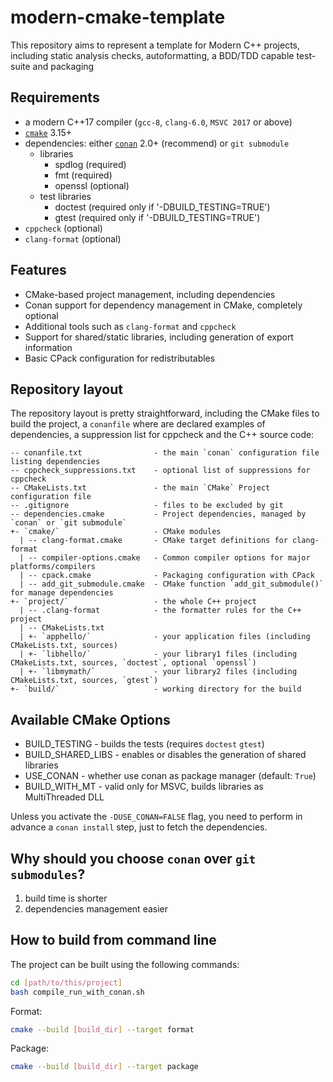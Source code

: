 # modern-cmake-template

This repository aims to represent a template for Modern C++ projects, including static analysis checks, autoformatting, a BDD/TDD capable test-suite and packaging

## Requirements

- a modern C++17 compiler (`gcc-8`, `clang-6.0`, `MSVC 2017` or above)
- [`cmake`](https://cmake.org) 3.15+
- dependencies: either [`conan`](https://conan.io) 2.0+ (recommend) or `git submodule`
  - libraries
    - spdlog (required)
    - fmt (required)
    - openssl (optional)
  - test libraries
    - doctest (required only if '-DBUILD_TESTING=TRUE')
    - gtest (required only if '-DBUILD_TESTING=TRUE')
- `cppcheck` (optional)
- `clang-format` (optional)

## Features

- CMake-based project management, including dependencies
- Conan support for dependency management in CMake, completely optional
- Additional tools such as `clang-format` and `cppcheck`
- Support for shared/static libraries, including generation of export information
- Basic CPack configuration for redistributables

## Repository layout

The repository layout is pretty straightforward, including the CMake files to build the project, a `conanfile` where are declared examples of dependencies, a suppression list for cppcheck and the C++ source code:

```plain
-- conanfile.txt                - the main `conan` configuration file listing dependencies
-- cppcheck_suppressions.txt    - optional list of suppressions for cppcheck
-- CMakeLists.txt               - the main `CMake` Project configuration file
-- .gitignore                   - files to be excluded by git
-- dependencies.cmake           - Project dependencies, managed by `conan` or `git submodule`
+- `cmake/`                     - CMake modules
  | -- clang-format.cmake       - CMake target definitions for clang-format
  | -- compiler-options.cmake   - Common compiler options for major platforms/compilers
  | -- cpack.cmake              - Packaging configuration with CPack
  | -- add_git_submodule.cmake  - CMake function `add_git_submodule()` for manage dependencies
+- `project/`                   - the whole C++ project
  | -- .clang-format            - the formatter rules for the C++ project
  | -- CMakeLists.txt
  | +- `apphello/`              - your application files (including CMakeLists.txt, sources)
  | +- `libhello/`              - your library1 files (including CMakeLists.txt, sources, `doctest`, optional `openssl`)
  | +- `libmymath/`             - your library2 files (including CMakeLists.txt, sources, `gtest`)
+- `build/`                     - working directory for the build
```

## Available CMake Options

- BUILD_TESTING - builds the tests (requires `doctest` `gtest`)
- BUILD_SHARED_LIBS - enables or disables the generation of shared libraries
- USE_CONAN - whether use conan as package manager (default: `True`)
- BUILD_WITH_MT - valid only for MSVC, builds libraries as MultiThreaded DLL

Unless you activate the `-DUSE_CONAN=FALSE` flag, you need to perform in advance a `conan install` step, just to fetch the dependencies.

## Why should you choose `conan` over `git submodules`?

1. build time is shorter
2. dependencies management easier

## How to build from command line

The project can be built using the following commands:

```bash
cd [path/to/this/project]
bash compile_run_with_conan.sh
```

Format:

```bash
cmake --build [build_dir] --target format
```

Package:

```bash
cmake --build [build_dir] --target package
```
